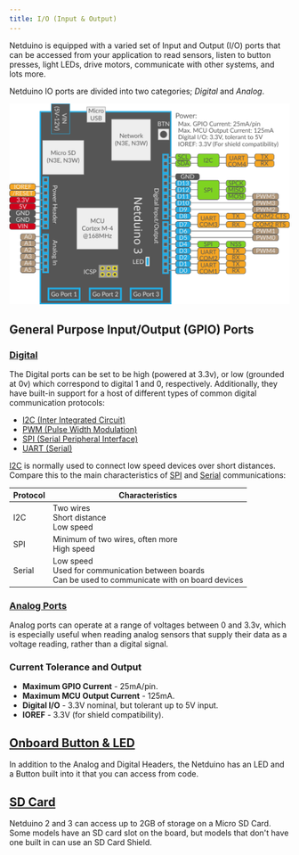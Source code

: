 ```yaml
---
title: I/O (Input & Output)
---
```


Netduino is equipped with a varied set of Input and Output (I/O) ports that can be accessed from your application to read sensors, listen to button presses, light LEDs, drive motors, communicate with other systems, and lots more.

Netduino IO ports are divided into two categories; _Digital_ and _Analog_. 

![N3 Pinout Diagram](../About/Netduino3_Pinout.svg)

## General Purpose Input/Output (GPIO) Ports

### [Digital](Digital/)

The Digital ports can be set to be high (powered at 3.3v), or low (grounded at 0v) which correspond to digital 1 and 0, respectively. Additionally, they have built-in support for a host of different types of common digital communication protocols:

* [I2C (Inter Integrated Circuit)](Digital/I2C/)
* [PWM (Pulse Width Modulation)](Digital/PWM/)
* [SPI (Serial Peripheral Interface)](Digital/SPI/)
* [UART (Serial)](Digital/UART/)

[I2C](Digital/I2C/) is normally used to connect low speed devices over short distances.  Compare this to the main characteristics of [SPI](Digital/SPI/) and [Serial](Digital/UART) communications:

| Protocol | Characteristics                                                                                            |
|----------|------------------------------------------------------------------------------------------------------------|
|   I2C    | Two wires<br/>Short distance<br/>Low speed                                                                 |
|   SPI    | Minimum of two wires, often more<br/>High speed                                                            |
|  Serial  | Low speed<br/>Used for communication between boards<br/>Can be used to communicate with on board devices  |

### [Analog Ports](Analog/)

Analog ports can operate at a range of voltages between 0 and 3.3v, which is especially useful when reading analog sensors that supply their data as a voltage reading, rather than a digital signal.

### Current Tolerance and Output

 * **Maximum GPIO Current** - 25mA/pin.
 * **Maximum MCU Output Current** - 125mA.
 * **Digital I/O** - 3.3V nominal, but tolerant up to 5V input.
 * **IOREF** - 3.3V (for shield compatibility).


## [Onboard Button & LED](Onboard_Button_+_LED)

In addition to the Analog and Digital Headers, the Netduino has an LED and a Button built into it that you can access from code.

## [SD Card](File_Storage)

Netduino 2 and 3 can access up to 2GB of storage on a Micro SD Card. Some models have an SD card slot on the board, but models that don't have one built in can use an SD Card Shield. 
